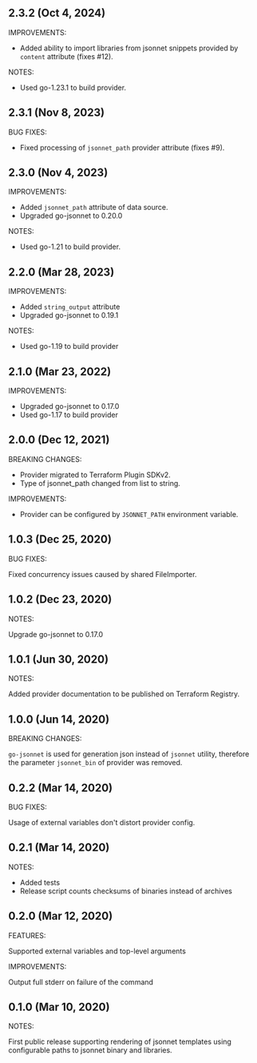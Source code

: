 ## 2.3.2 (Oct 4, 2024)

IMPROVEMENTS:

* Added ability to import libraries from jsonnet snippets provided by `content` attribute (fixes #12).

NOTES:

* Used go-1.23.1 to build provider.

## 2.3.1 (Nov 8, 2023)

BUG FIXES:

* Fixed processing of `jsonnet_path` provider attribute (fixes #9).

## 2.3.0 (Nov 4, 2023)

IMPROVEMENTS:

* Added `jsonnet_path` attribute of data source.
* Upgraded go-jsonnet to 0.20.0

NOTES:

* Used go-1.21 to build provider.

## 2.2.0 (Mar 28, 2023)

IMPROVEMENTS:

* Added `string_output` attribute
* Upgraded go-jsonnet to 0.19.1

NOTES:

* Used go-1.19 to build provider

## 2.1.0 (Mar 23, 2022)

IMPROVEMENTS:

* Upgraded go-jsonnet to 0.17.0
* Used go-1.17 to build provider

## 2.0.0 (Dec 12, 2021)

BREAKING CHANGES:

* Provider migrated to Terraform Plugin SDKv2.
* Type of jsonnet_path changed from list to string. 

IMPROVEMENTS:

* Provider can be configured by `JSONNET_PATH` environment variable.

## 1.0.3 (Dec 25, 2020)

BUG FIXES:

Fixed concurrency issues caused by shared FileImporter.

## 1.0.2 (Dec 23, 2020)

NOTES:

Upgrade go-jsonnet to 0.17.0 

## 1.0.1 (Jun 30, 2020)

NOTES:

Added provider documentation to be published on Terraform Registry.

## 1.0.0 (Jun 14, 2020)

BREAKING CHANGES:

`go-jsonnet` is used for generation json instead of `jsonnet` utility, therefore
the parameter `jsonnet_bin` of provider was removed.

## 0.2.2 (Mar 14, 2020)

BUG FIXES:

Usage of external variables don't distort provider config.

## 0.2.1 (Mar 14, 2020)

NOTES:

* Added tests
* Release script counts checksums of binaries instead of archives 

## 0.2.0 (Mar 12, 2020)

FEATURES:

Supported external variables and top-level arguments

IMPROVEMENTS:

Output full stderr on failure of the command

## 0.1.0 (Mar 10, 2020)

NOTES:

First public release supporting rendering of jsonnet templates using configurable paths to jsonnet binary and libraries.
